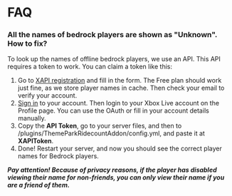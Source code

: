 # FAQ

### All the names of bedrock players are shown as "Unknown". How to fix?

To look up the names of offline bedrock players, we use an API. This API requires a token to work. You can claim a token like this:

1. Go to [XAPI registration](https://xapi.us/register) and fill in the form. The Free plan should work just fine, as we store player names in cache. Then check your email to verify your account.
2. [Sign in](https://xapi.us/login) to your account. Then login to your Xbox Live account on the Profile page. You can use the OAuth or fill in your account details manually.
3. Copy the **API Token**, go to your server files, and then to /plugins/ThemeParkRidecountAddon/config.yml, and paste it at **XAPIToken**.
4. Done! Restart your server, and now you should see the correct player names for Bedrock players.

_**Pay attention! Because of privacy reasons, if the player has disabled viewing their name for non-friends, you can only view their name if you are a friend of them.**_

